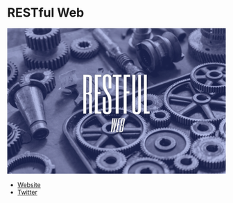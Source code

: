 # RESTful Web

![Logo](brand/banner.png)

- [Website](https://restful.io/)
- [Twitter](https://twitter.com/TheRestfulWeb)
